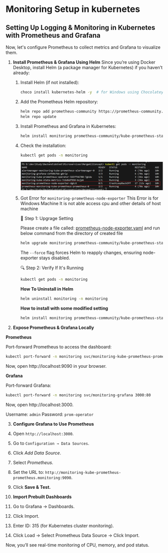 # Monitoring Setup in kubernetes

## Setting Up Logging & Monitoring in Kubernetes with Prometheus and Grafana

Now, let's configure Prometheus to collect metrics and Grafana to visualize them.

1. **Install Prometheus & Grafana Using Helm**
    Since you’re using Docker Desktop, install Helm (a package manager for Kubernetes) if you haven’t already:

    1. Install Helm (if not installed):
        ```bash
        choco install kubernetes-helm -y  # for Windows using Chocolatey
        ```
    2. Add the Prometheus Helm repository:  
        ```bash
        helm repo add prometheus-community https://prometheus-community.github.io/helm-charts
        helm repo update
        ```
    3. Install Prometheus and Grafana in Kubernetes:
        ```bash
        helm install monitoring prometheus-community/kube-prometheus-stack --namespace monitoring --create-namespace
        ```
    4. Check the installation:
        ```bash
        kubectl get pods -n monitoring
        ```
        ![MonitoringPods](../imgs/monitoringPods.png)
    6. Got Error for `monitoring-prometheus-node-exporter`
        This Error is for Windows Machine It is not able access cpu and other details of host machine

        🔄 Step 1: Upgrage Setting 

        Please create a file called: [prometheus-node-exporter.yaml](./prometheus-node-exporter.yaml) and run below command from the directory of created file
        ```bash
        helm upgrade monitoring prometheus-community/kube-prometheus-stack --namespace monitoring --values .\prometheus-node-exporter.yaml --force
        ```
        The `--force` flag forces Helm to reapply changes, ensuring node-exporter stays disabled.

        🔍 Step 2: Verify If It's Running
        ```bash
        kubectl get pods -n monitoring
        ```

        **How To Uninstall in Helm**
        ```bash
        helm uninstall monitoring -n monitoring
        ```
        **How to install with some modified setting**
        ```bash
        helm install monitoring prometheus-community/kube-prometheus-stack --namespace monitoring --values prometheus-node-exporter.yaml
        ```

        

2. **Expose Prometheus & Grafana Locally**

**Prometheus**

Port-forward Prometheus to access the dashboard:
```bash
kubectl port-forward -n monitoring svc/monitoring-kube-prometheus-prometheus 9090:9090
```
Now, open http://localhost:9090 in your browser.

**Grafana**

Port-forward Grafana:
```bash
kubectl port-forward -n monitoring svc/monitoring-grafana 3000:80
```
Now, open http://localhost:3000.

Username: `admin`
Password: `prom-operator`

3. **Configure Grafana to Use Prometheus**

1. Open `http://localhost:3000`.
2. Go to `Configuration → Data Sources`.
3. Click *Add Data Source*.
4. Select *Prometheus*.
5. Set the URL to: `http://monitoring-kube-prometheus-prometheus.monitoring:9090`.
6. Click **Save & Test.**

4. **Import Prebuilt Dashboards**

1. Go to Grafana → Dashboards.
2. Click Import.
3. Enter ID: 315 (for Kubernetes cluster monitoring).
4. Click Load → Select Prometheus Data Source → Click Import.

Now, you’ll see real-time monitoring of CPU, memory, and pod status.

